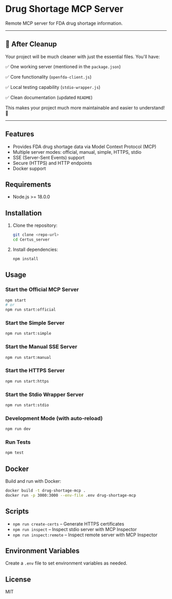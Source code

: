 # Drug Shortage MCP Server

Remote MCP server for FDA drug shortage information.

---

## 🚀 After Cleanup

Your project will be much cleaner with just the essential files. You'll have:

✅ One working server (mentioned in the `package.json`)

✅ Core functionality (`openfda-client.js`)

✅ Local testing capability (`stdio-wrapper.js`)

✅ Clean documentation (updated `README`)

This makes your project much more maintainable and easier to understand! 🎉

---

## Features

- Provides FDA drug shortage data via Model Context Protocol (MCP)
- Multiple server modes: official, manual, simple, HTTPS, stdio
- SSE (Server-Sent Events) support
- Secure (HTTPS) and HTTP endpoints
- Docker support

## Requirements

- Node.js >= 18.0.0

## Installation

1. Clone the repository:

   ```sh
   git clone <repo-url>
   cd Certus_server
   ```

2. Install dependencies:

   ```sh
   npm install
   ```

## Usage

### Start the Official MCP Server

```sh
npm start
# or
npm run start:official
```

### Start the Simple Server

```sh
npm run start:simple
```

### Start the Manual SSE Server

```sh
npm run start:manual
```

### Start the HTTPS Server

```sh
npm run start:https
```

### Start the Stdio Wrapper Server

```sh
npm run start:stdio
```

### Development Mode (with auto-reload)

```sh
npm run dev
```

### Run Tests

```sh
npm test
```

## Docker

Build and run with Docker:

```sh
docker build -t drug-shortage-mcp .
docker run -p 3000:3000 --env-file .env drug-shortage-mcp
```

## Scripts

- `npm run create-certs` – Generate HTTPS certificates
- `npm run inspect` – Inspect stdio server with MCP Inspector
- `npm run inspect:remote` – Inspect remote server with MCP Inspector

## Environment Variables

Create a `.env` file to set environment variables as needed.

## License

MIT
